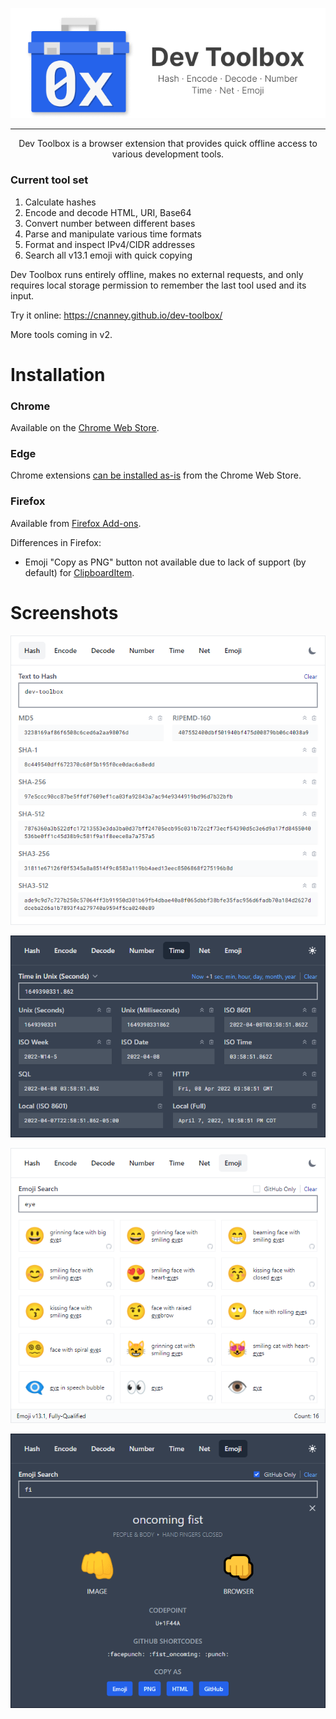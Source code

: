 <p align="center"><img src="https://raw.githubusercontent.com/cnanney/dev-toolbox/master/docs/img/banner-text.png" alt="Dev Toolbox"></p>

---

<p align="center">Dev Toolbox is a browser extension that provides quick offline access to various development tools.</p>

### Current tool set

1. Calculate hashes
2. Encode and decode HTML, URI, Base64
3. Convert number between different bases
4. Parse and manipulate various time formats
5. Format and inspect IPv4/CIDR addresses
6. Search all v13.1 emoji with quick copying

Dev Toolbox runs entirely offline, makes no external requests, and only requires local storage permission to remember the last tool used and its input.

Try it online: https://cnanney.github.io/dev-toolbox/

More tools coming in v2.

# Installation

### Chrome

Available on the [Chrome Web Store](https://chrome.google.com/webstore/detail/dev-toolbox/amhnlknhjgbaeighicaghmebdmblfoah).

### Edge

Chrome extensions [can be installed as-is](https://support.microsoft.com/en-us/microsoft-edge/add-turn-off-or-remove-extensions-in-microsoft-edge-9c0ec68c-2fbc-2f2c-9ff0-bdc76f46b026#:~:text=Add%20an%20extension%20to%20Microsoft%20Edge%20from%20the%20Chrome%20Web%20Store) from the Chrome Web Store.

### Firefox

Available from [Firefox Add-ons](https://addons.mozilla.org/en-US/firefox/addon/dev-toolbox/).

Differences in Firefox:

* Emoji "Copy as PNG" button not available due to lack of support (by default) for [ClipboardItem](https://developer.mozilla.org/en-US/docs/Web/API/ClipboardItem).

# Screenshots

<p align="center"><img src="https://raw.githubusercontent.com/cnanney/dev-toolbox/master/docs/img/hash-light.png" alt="Simple offline tools" title="Simple offline tools"></p>

<p align="center"><img src="https://raw.githubusercontent.com/cnanney/dev-toolbox/master/docs/img/time-dark.png" alt="Dark mode" title="Dark mode"></p>

<p align="center"><img src="https://raw.githubusercontent.com/cnanney/dev-toolbox/master/docs/img/emoji-light.png" alt="Instant emoji search" title="Instant emoji search"></p>

<p align="center"><img src="https://raw.githubusercontent.com/cnanney/dev-toolbox/master/docs/img/emoji-modal-dark.png" alt="Emoji details and quick copy" title="Emoji details and quick copy"></p>

